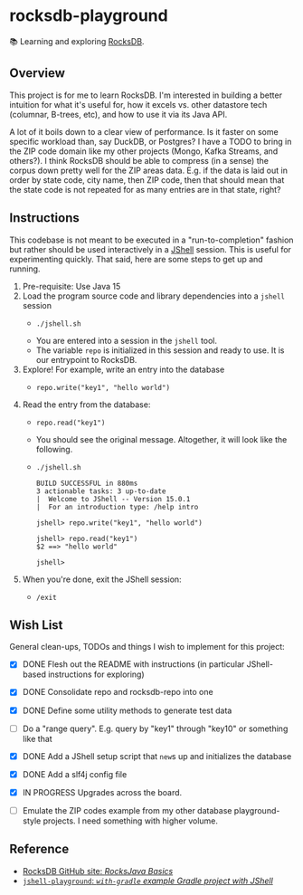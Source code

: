 # rocksdb-playground

📚 Learning and exploring [RocksDB](https://github.com/facebook/rocksdb).


## Overview

This project is for me to learn RocksDB. I'm interested in building a better intuition for what it's useful for, how it
excels vs. other datastore tech (columnar, B-trees, etc), and how to use it via its Java API.

A lot of it boils down to a clear view of performance. Is it faster on some specific workload than, say DuckDB, or Postgres? I have a TODO to bring in the ZIP code domain like my other projects (Mongo, Kafka Streams, and others?). I think RocksDB should be able to compress (in a sense) the corpus down pretty well for the ZIP areas data. E.g. if the data is laid out in order by state code, city name, then ZIP code, then that should mean that the state code is not repeated for as many entries are in that state, right?


## Instructions

This codebase is not meant to be executed in a "run-to-completion" fashion but rather should be used interactively in a
[JShell](http://openjdk.java.net/jeps/222) session. This is useful for experimenting quickly. That said, here are some steps to get up and running.

1. Pre-requisite: Use Java 15
2. Load the program source code and library dependencies into a `jshell` session
    - ```shell
      ./jshell.sh
      ```
    - You are entered into a session in the `jshell` tool.
    - The variable `repo` is initialized in this session and ready to use. It is our entrypoint to RocksDB. 
3. Explore! For example, write an entry into the database
    - ```text
      repo.write("key1", "hello world")
      ```
4. Read the entry from the database:
    - ```text
      repo.read("key1")
      ```
    - You should see the original message. Altogether, it will look like the following.
    - ```text
      ./jshell.sh
      
      BUILD SUCCESSFUL in 880ms
      3 actionable tasks: 3 up-to-date
      |  Welcome to JShell -- Version 15.0.1
      |  For an introduction type: /help intro
      
      jshell> repo.write("key1", "hello world")
      
      jshell> repo.read("key1")
      $2 ==> "hello world"
      
      jshell>
      ```
5. When you're done, exit the JShell session:
    - ```text
      /exit
      ```


## Wish List

General clean-ups, TODOs and things I wish to implement for this project:

* [x] DONE Flesh out the README with instructions (in particular JShell-based instructions for exploring)
* [x] DONE Consolidate repo and rocksdb-repo into one
* [x] DONE Define some utility methods to generate test data
* [ ] Do a "range query". E.g. query by "key1" through "key10" or something like that
* [x] DONE Add a JShell setup script that `new`s up and initializes the database
* [x] DONE Add a slf4j config file
* [x] IN PROGRESS Upgrades across the board.
* [ ] Emulate the ZIP codes example from my other database playground-style projects. I need something with higher volume.


## Reference

* [RocksDB GitHub site: *RocksJava Basics*](https://github.com/facebook/rocksdb/wiki/RocksJava-Basics)
* [`jshell-playground`: *`with-gradle` example Gradle project with JShell*](https://github.com/dgroomes/jshell-playground)
